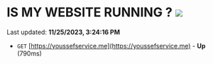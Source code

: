 # IS MY WEBSITE RUNNING ? [![](https://img.shields.io/static/v1?label=Sponsor&message=%E2%9D%A4&logo=GitHub&color=%23fe8e86)](https://github.com/sponsors/<username>)

Last updated: **11/25/2023, 3:24:16 PM**

- `GET` [https://youssefservice.me](https://youssefservice.me) - **Up** (790ms)
